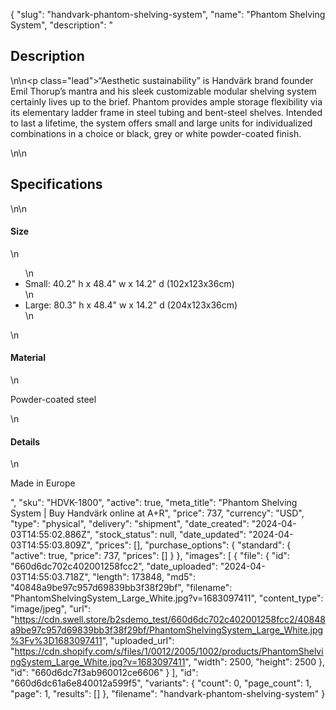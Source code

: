 {
  "slug": "handvark-phantom-shelving-system",
  "name": "Phantom Shelving System",
  "description": "<h2>Description</h2>\n<!-- split -->\n<p class=\"lead\">“Aesthetic sustainability” is Handvärk brand founder Emil Thorup’s mantra and his sleek customizable modular shelving system certainly lives up to the brief. Phantom provides ample storage flexibility via its elementary ladder frame in steel tubing and bent-steel shelves. Intended to last a lifetime, the system offers small and large units for individualized combinations in a choice or black, grey or white powder-coated finish. </p>\n<!-- split -->\n<h2>Specifications</h2>\n<!-- split -->\n<h4>Size</h4>\n<ul>\n<li>Small: 40.2\" h x 48.4\" w x 14.2\" d (102x123x36cm)</li>\n<li>Large: 80.3\" h x 48.4\" w x 14.2\" d (204x123x36cm)</li>\n</ul>\n<h4>Material</h4>\n<p>Powder-coated steel</p>\n<h4>Details</h4>\n<p>Made in Europe</p>",
  "sku": "HDVK-1800",
  "active": true,
  "meta_title": "Phantom Shelving System | Buy Handvärk online at A+R",
  "price": 737,
  "currency": "USD",
  "type": "physical",
  "delivery": "shipment",
  "date_created": "2024-04-03T14:55:02.886Z",
  "stock_status": null,
  "date_updated": "2024-04-03T14:55:03.809Z",
  "prices": [],
  "purchase_options": {
    "standard": {
      "active": true,
      "price": 737,
      "prices": []
    }
  },
  "images": [
    {
      "file": {
        "id": "660d6dc702c402001258fcc2",
        "date_uploaded": "2024-04-03T14:55:03.718Z",
        "length": 173848,
        "md5": "40848a9be97c957d69839bb3f38f29bf",
        "filename": "PhantomShelvingSystem_Large_White.jpg?v=1683097411",
        "content_type": "image/jpeg",
        "url": "https://cdn.swell.store/b2sdemo_test/660d6dc702c402001258fcc2/40848a9be97c957d69839bb3f38f29bf/PhantomShelvingSystem_Large_White.jpg%3Fv%3D1683097411",
        "uploaded_url": "https://cdn.shopify.com/s/files/1/0012/2005/1002/products/PhantomShelvingSystem_Large_White.jpg?v=1683097411",
        "width": 2500,
        "height": 2500
      },
      "id": "660d6dc7f3ab960012ce6606"
    }
  ],
  "id": "660d6dc61a6e840012a599f5",
  "variants": {
    "count": 0,
    "page_count": 1,
    "page": 1,
    "results": []
  },
  "filename": "handvark-phantom-shelving-system"
}